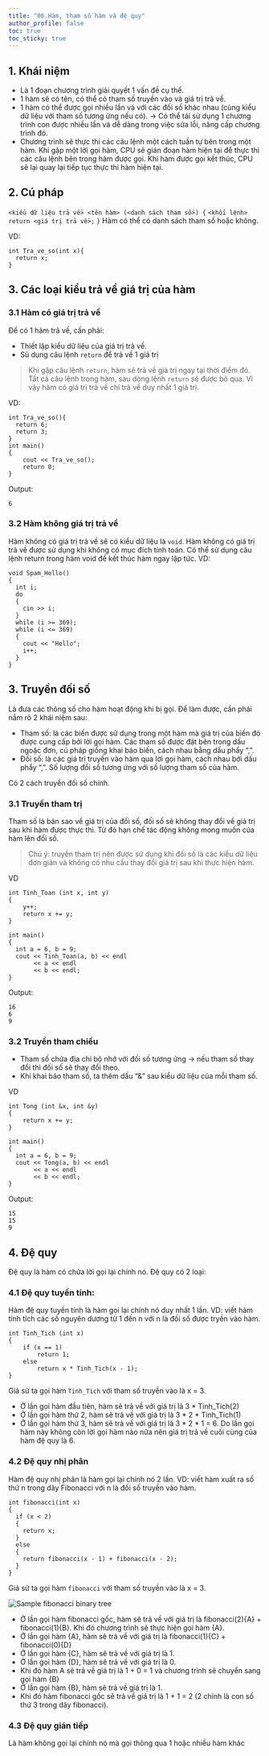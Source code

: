 ```yaml
---
title: "06.Hàm, tham số hàm và đệ quy"
author_profile: false
toc: true
toc_sticky: true
---
```

## 1. Khái niệm
- Là 1 đoạn chương trình giải quyết 1 vấn đề cụ thể.
- 1 hàm sẽ có tên, có thể có tham số truyền vào và giá trị trả về.
- 1 hàm có thể được gọi nhiều lần và với các đối số khác nhau (cùng kiểu dữ liệu với tham số tương ứng nếu có).
-> Có thể tái sử dụng 1 chương trình con được nhiều lần và dễ dàng trong việc sửa lỗi, nâng cấp chương trình đó.
- Chương trình sẽ thực thi các câu lệnh một cách tuần tự bên trong một hàm. Khi gặp một lời gọi hàm, CPU sẽ gián đoạn hàm hiện tại để thực thi các câu lệnh bên trong hàm được gọi. Khi hàm được gọi kết thúc, CPU sẽ lại quay lại tiếp tục thực thi hàm hiện tại.

## 2. Cú pháp
`<kiểu dữ liệu trả về> <tên hàm> (<danh sách tham số>) {`
`<khối lệnh>`
`return <giá trị trả về>;`
`}`
Hàm có thể có danh sách tham số hoặc không.

VD:
```
int Tra_ve_so(int x){
  return x;
}
```

## 3. Các loại kiểu trả về giá trị của hàm
### 3.1 Hàm có giá trị trả về
Để có 1 hàm trả về, cần phải:
- Thiết lập kiểu dữ liệu của giá trị trả về.
- Sủ dụng câu lệnh `return` để trả về 1 giá trị

> Khi gặp câu lệnh `return`, hàm sẽ trả về giá trị ngay tại thời điểm đó. Tất cả câu lệnh trong hàm, sau dòng lệnh `return` sẽ được bỏ qua. Vì vậy hàm có giá trị trả về chỉ trả về duy nhất 1 giá trị.

VD:
```
int Tra_ve_so(){
  return 6;
  return 3;
}
int main()
{
    cout << Tra_ve_so();
    return 0;
}
```
Output:

    6

### 3.2 Hàm không giá trị trả về
Hàm không có giá trị trả về sẽ có kiểu dữ liệu là `void`.
Hàm không có giá trị trả về được sử dụng khi không có mục đích tính toán.
Có thể sử dụng câu lệnh return trong hàm void để kết thúc hàm ngay lập tức.
VD:
~~~
void Spam_Hello()
{
  int i;
  do
  {
    cin >> i;
  }
  while (i >= 369);
  while (i <= 369)
  {
    cout << "Hello";
    i++;
  }
}
~~~

## 3. Truyền đối số
Là đưa các thông số cho hàm hoạt động khi bị gọi. Để làm được, cần phải nắm rõ 2 khái niệm sau:
- Tham số: là các biến được sử dụng trong một hàm mà giá trị của biến đó được cung cấp bởi lời gọi hàm. Các tham số được đặt bên trong dấu ngoặc đơn, cú pháp giống khai báo biến, cách nhau bằng dấu phẩy “,”.
- Đối số: là các giá trị truyền vào hàm qua lời gọi hàm, cách nhau bởi dấu phẩy “,”. Số lượng đối số tương ứng với số lượng tham số của hàm.

Có 2 cách truyền đối số chính.

### 3.1 Truyền tham trị
Tham số là bản sao về giá trị của đối số, đối số sẽ không thay đổi về giá trị sau khi hàm được thực thi. Từ đó hạn chế tác động không mong muốn của hàm lên đối số.
> Chú ý: truyền tham trị nên được sử dụng khi đối số là các kiểu dữ liệu đơn giản và không có nhu cầu thay đổi giá trị sau khi thực hiện hàm.

VD
```
int Tinh_Toan (int x, int y)
{
    y++;
    return x += y;
}

int main()
{
  int a = 6, b = 9;
  cout << Tinh_Toan(a, b) << endl
       << a << endl
       << b << endl;
}
```
Output:

    16
    6
    9

### 3.2 Truyền tham chiếu
- Tham số chứa địa chỉ bộ nhớ với đối số tương ứng -> nếu tham số thay đổi thì đối số sẽ thay đổi theo.
- Khi khai báo tham số, ta thêm dấu “&” sau kiểu dữ liệu của mỗi tham số.

VD
```
int Tong (int &x, int &y)
{
    return x += y;
}

int main()
{
  int a = 6, b = 9;
  cout << Tong(a, b) << endl
       << a << endl
       << b << endl;
}
```
Output:

    15
    15
    9

## 4. Đệ quy
Đệ quy là hàm có chứa lời gọi lại chính nó.
Đệ quy có 2 loại:

### 4.1 Đệ quy tuyến tính:
Hàm đệ quy tuyến tính là hàm gọi lại chính nó duy nhất 1 lần.
VD: viết hàm tính tích các số nguyên dương từ 1 đến n với n là đối số được tryền vào hàm.
```
int Tinh_Tich (int x)
{
    if (x == 1)
        return 1;
    else
        return x * Tinh_Tich(x - 1);
}
```
Giả sử ta gọi hàm `Tinh_Tich` với tham số truyền vào là x = 3.
- Ở lần gọi hàm đầu tiên, hàm sẽ trả về với giá trị là 3 * Tinh_Tich(2)
- Ở lần gọi hàm thứ 2, hàm sẽ trả về với giá trị là 3 * 2 * Tinh_Tich(1)
- Ở lần gọi hàm thứ 3, hàm sẽ trả về với giá trị là 3 * 2 * 1 = 6. Do lần gọi hàm này không còn lời gọi hàm nào nữa nên giá trị trả về cuối cùng của hàm đệ quy là 6.

### 4.2 Đệ quy nhị phân
Hàm đệ quy nhị phân là hàm gọi lại chính nó 2 lần.
VD: viết hàm xuất ra số thứ n trong dãy Fibonacci với n là đối số truyền vào hàm.
```
int fibonacci(int x) 
{
  if (x < 2) 
  {
    return x;
  } 
  else 
  {
    return fibonacci(x - 1) + fibonacci(x - 2);
  }
}
```
Giả sử ta gọi hàm `fibonacci` với tham số truyền vào là x = 3.

![Sample fibonacci binary tree](https://raw.githubusercontent.com/Ahamonuser/github/test-branches-2/Screenshot%20(2136).png)

- Ở lần gọi hàm fibonacci gốc, hàm sẽ trả về với giá trị là fibonacci(2){A} + fibonacci(1){B}. Khi đó chương trình sẽ thực hiện gọi hàm {A}.
- Ở lần gọi hàm {A}, hàm sẽ trả về với giá trị là fibonacci(1){C} + fibonacci(0){D}
- Ở lần gọi hàm {C}, hàm sẽ trả về với giá trị là 1.
- Ở lần gọi hàm {D}, hàm sẽ trả về với giá trị là 0.
- Khi đó hàm A sẽ trả về giá trị là 1 + 0 = 1 và chương trình sẽ chuyển sang gọi hàm {B}
- Ở lần gọi hàm {B}, hàm sẽ trả về giá trị là 1.
- Khi đó hàm fibonacci gốc sẽ trả về giá trị là 1 + 1 = 2 (2 chính là con số thứ 3 trong dãy fibonacci).

### 4.3 Đệ quy gián tiếp
Là hàm không gọi lại chính nó mà gọi thông qua 1 hoặc nhiều hàm khác